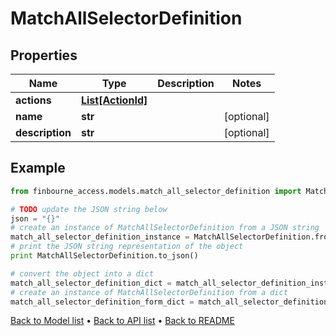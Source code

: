 # MatchAllSelectorDefinition


## Properties
Name | Type | Description | Notes
------------ | ------------- | ------------- | -------------
**actions** | [**List[ActionId]**](ActionId.md) |  | 
**name** | **str** |  | [optional] 
**description** | **str** |  | [optional] 

## Example

```python
from finbourne_access.models.match_all_selector_definition import MatchAllSelectorDefinition

# TODO update the JSON string below
json = "{}"
# create an instance of MatchAllSelectorDefinition from a JSON string
match_all_selector_definition_instance = MatchAllSelectorDefinition.from_json(json)
# print the JSON string representation of the object
print MatchAllSelectorDefinition.to_json()

# convert the object into a dict
match_all_selector_definition_dict = match_all_selector_definition_instance.to_dict()
# create an instance of MatchAllSelectorDefinition from a dict
match_all_selector_definition_form_dict = match_all_selector_definition.from_dict(match_all_selector_definition_dict)
```
[Back to Model list](../README.md#documentation-for-models) &#8226; [Back to API list](../README.md#documentation-for-api-endpoints) &#8226; [Back to README](../README.md)


